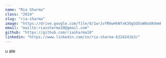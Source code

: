 ```yaml
---
name: "Ria Sharma"
class: "2024"
slug: "ria-sharma"
image: "https://drive.google.com/file/d/1wrJvfR6wHkNfxK3OgSGOsW0oUAVmmRAk/view?usp=sharing"
email: "mailto:riassharma10@gmail.com"
github: "https://github.com/riasharma10"
linkedin: "https://www.linkedin.com/in/ria-sharma-b224241b3/"
---
```

u ate
